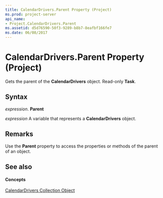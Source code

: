 ```yaml
---
title: CalendarDrivers.Parent Property (Project)
ms.prod: project-server
api_name:
- Project.CalendarDrivers.Parent
ms.assetid: d5d76590-50f3-9289-b8b7-8eafbf166fe7
ms.date: 06/08/2017
---
```



# CalendarDrivers.Parent Property (Project)

Gets the parent of the  **CalendarDrivers** object. Read-only **Task**.


## Syntax

 _expression_. **Parent**

 _expression_ A variable that represents a **CalendarDrivers** object.


## Remarks

Use the  **Parent** property to access the properties or methods of the parent of an object.


## See also


#### Concepts


[CalendarDrivers Collection Object](calendardrivers-object-project.md)
